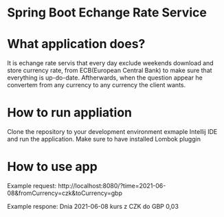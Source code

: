 # Spring Boot Echange Rate Service

# What application does?
It is echange rate servis that every day exclude weekends download and store currency rate, from ECB(European Central Bank) to make sure that everything is up-do-date.
Aftherwards, when the question appear he convertem from any currency to any currency the client wants.

# How to run appliation

Clone the repository to your development environment exmaple Intellij IDE and run the application. Make sure to have installed Lombok pluggin

# How to use app

Example request: http://localhost:8080/?time=2021-06-08&fromCurrency=czk&toCurrency=gbp

Example respone: Dnia 2021-06-08 kurs z CZK do GBP 0,03



